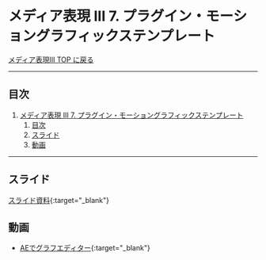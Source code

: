 # メディア表現 III 7. プラグイン・モーショングラフィックステンプレート

[メディア表現III TOP に戻る](./index.md)

---

## 目次

1. [メディア表現 III 7. プラグイン・モーショングラフィックステンプレート](#メディア表現-iii-7-プラグインモーショングラフィックステンプレート)
   1. [目次](#目次)
   2. [スライド](#スライド)
   3. [動画](#動画)

---

## スライド

[スライド資料](./mr3_07slide.pdf){:target="_blank"}


## 動画
- [AEでグラフエディター](https://www.youtube.com/watch?v=8J-pdPuWUDM){:target="_blank"}
